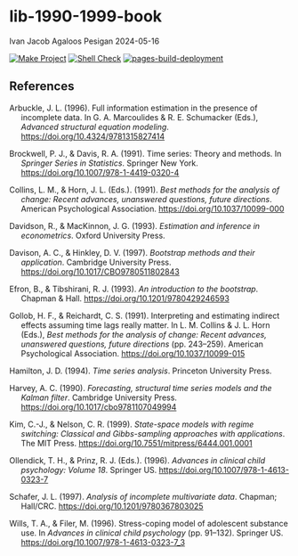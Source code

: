 lib-1990-1999-book
================
Ivan Jacob Agaloos Pesigan
2024-05-16

<!-- README.md is generated from .setup/readme/README.Rmd. Please edit that file -->
<!-- badges: start -->

[![Make
Project](https://github.com/ijapesigan/lib-1990-1999-book/actions/workflows/make.yml/badge.svg)](https://github.com/ijapesigan/lib-1990-1999-book/actions/workflows/make.yml)
[![Shell
Check](https://github.com/ijapesigan/lib-1990-1999-book/actions/workflows/shellcheck.yml/badge.svg)](https://github.com/ijapesigan/lib-1990-1999-book/actions/workflows/shellcheck.yml)
[![pages-build-deployment](https://github.com/ijapesigan/lib-1990-1999-book/actions/workflows/pages/pages-build-deployment/badge.svg)](https://github.com/ijapesigan/lib-1990-1999-book/actions/workflows/pages/pages-build-deployment)
<!-- badges: end -->

## References

<div id="refs" class="references csl-bib-body hanging-indent"
entry-spacing="0" line-spacing="2">

<div id="ref-Arbuckle-1996" class="csl-entry">

Arbuckle, J. L. (1996). Full information estimation in the presence of
incomplete data. In G. A. Marcoulides & R. E. Schumacker (Eds.),
*Advanced structural equation modeling*.
<https://doi.org/10.4324/9781315827414>

</div>

<div id="ref-Brockwell-Davis-1991" class="csl-entry">

Brockwell, P. J., & Davis, R. A. (1991). Time series: Theory and
methods. In *Springer Series in Statistics*. Springer New York.
<https://doi.org/10.1007/978-1-4419-0320-4>

</div>

<div id="ref-Collins-Horn-1991" class="csl-entry">

Collins, L. M., & Horn, J. L. (Eds.). (1991). *Best methods for the
analysis of change: Recent advances, unanswered questions, future
directions*. American Psychological Association.
<https://doi.org/10.1037/10099-000>

</div>

<div id="ref-Davidson-MacKinnon-1993" class="csl-entry">

Davidson, R., & MacKinnon, J. G. (1993). *Estimation and inference in
econometrics*. Oxford University Press.

</div>

<div id="ref-Davison-Hinkley-1997" class="csl-entry">

Davison, A. C., & Hinkley, D. V. (1997). *Bootstrap methods and their
application*. Cambridge University Press.
<https://doi.org/10.1017/CBO9780511802843>

</div>

<div id="ref-Efron-Tibshirani-1993" class="csl-entry">

Efron, B., & Tibshirani, R. J. (1993). *An introduction to the
bootstrap*. Chapman & Hall. <https://doi.org/10.1201/9780429246593>

</div>

<div id="ref-Gollob-Reichardt-1991" class="csl-entry">

Gollob, H. F., & Reichardt, C. S. (1991). Interpreting and estimating
indirect effects assuming time lags really matter. In L. M. Collins & J.
L. Horn (Eds.), *Best methods for the analysis of change: Recent
advances, unanswered questions, future directions* (pp. 243–259).
American Psychological Association. <https://doi.org/10.1037/10099-015>

</div>

<div id="ref-Hamilton-1994" class="csl-entry">

Hamilton, J. D. (1994). *Time series analysis*. Princeton University
Press.

</div>

<div id="ref-Harvey-1990" class="csl-entry">

Harvey, A. C. (1990). *Forecasting, structural time series models and
the Kalman filter*. Cambridge University Press.
<https://doi.org/10.1017/cbo9781107049994>

</div>

<div id="ref-Kim-Nelson-1999" class="csl-entry">

Kim, C.-J., & Nelson, C. R. (1999). *State-space models with regime
switching: Classical and Gibbs-sampling approaches with applications*.
The MIT Press. <https://doi.org/10.7551/mitpress/6444.001.0001>

</div>

<div id="ref-Ollendick-Prinz-1996" class="csl-entry">

Ollendick, T. H., & Prinz, R. J. (Eds.). (1996). *Advances in clinical
child psychology: Volume 18*. Springer US.
<https://doi.org/10.1007/978-1-4613-0323-7>

</div>

<div id="ref-Schafer-1997" class="csl-entry">

Schafer, J. L. (1997). *Analysis of incomplete multivariate data*.
Chapman; Hall/CRC. <https://doi.org/10.1201/9780367803025>

</div>

<div id="ref-Wills-Filer-1996" class="csl-entry">

Wills, T. A., & Filer, M. (1996). Stress-coping model of adolescent
substance use. In *Advances in clinical child psychology* (pp. 91–132).
Springer US. <https://doi.org/10.1007/978-1-4613-0323-7_3>

</div>

</div>
